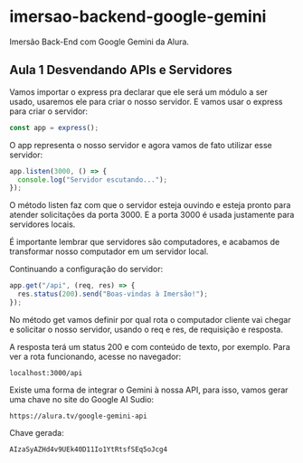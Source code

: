 # imersao-backend-google-gemini

Imersão Back-End com Google Gemini da Alura.

## Aula 1 Desvendando APIs e Servidores

Vamos importar o express pra declarar que ele será um módulo a ser usado, usaremos ele para criar o nosso servidor. E vamos usar o express para criar o servidor:

```js
const app = express();
```

O app representa o nosso servidor e agora vamos de fato utilizar esse servidor:

```js
app.listen(3000, () => {
  console.log("Servidor escutando...");
});
```

O método listen faz com que o servidor esteja ouvindo e esteja pronto para atender solicitações da porta 3000. E a porta 3000 é usada justamente para servidores locais.

É importante lembrar que servidores são computadores, e acabamos de transformar nosso computador em um servidor local.

Continuando a configuração do servidor:

```js
app.get("/api", (req, res) => {
  res.status(200).send("Boas-vindas à Imersão!");
});
```

No método get vamos definir por qual rota o computador cliente vai chegar e solicitar o nosso servidor, usando o req e res, de requisição e resposta.

A resposta terá um status 200 e com conteúdo de texto, por exemplo. Para ver a rota funcionando, acesse no navegador:

```
localhost:3000/api
```

Existe uma forma de integrar o Gemini à nossa API, para isso, vamos gerar uma chave no site do Google AI Sudio:

```
https://alura.tv/google-gemini-api
```

Chave gerada:

```
AIzaSyAZHd4v9UEk40D11Io1YtRtsfSEq5oJcg4
```
